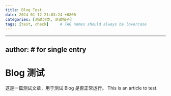 ```yaml
---
title: Blog Test
date: 2024-01-12 21:03:24 +0800
categories: [测试分类, 测试帖子]
tags: [test, check]     # TAG names should always be lowercase
---
```


---
author: <Gin>                     # for single entry
---

# Blog 测试
这是一篇测试文章，用于测试 Blog 是否正常运行。
This is an article to test.
